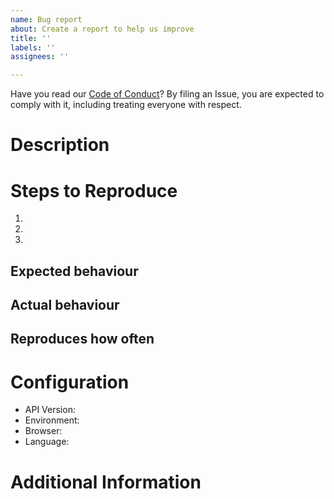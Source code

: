 ```yaml
---
name: Bug report
about: Create a report to help us improve
title: ''
labels: ''
assignees: ''

---
```


Have you read our [Code of Conduct](https://github.com/Flutterwave/Java/blob/master/CONTRIBUTING.md)? By filing an Issue, you are expected to comply with it, including treating everyone with respect.

# Description
<!-- Description of the issue -->

# Steps to Reproduce

1. <!-- First Step -->
2. <!-- Second Step -->
3. <!-- and so on… -->

## Expected behaviour
<!-- What you expect to happen -->

## Actual behaviour
<!-- What actually happens -->

## Reproduces how often
<!-- What percentage of the time does it reproduce? -->

# Configuration
- API Version: <!-- v2 or v3 -->
- Environment: <!-- test mode or live mode  -->
- Browser: <!-- [all | Chrome XX | Firefox XX | IE XX | Safari XX | Mobile Chrome XX | Android X.X Web Browser | iOS XX Safari | iOS XX UIWebView | iOS XX WKWebView ]  -->
- Language: <!-- [all | Node X.X | TypeScript X.X | Python X.X | ES6/7 | ES5 | Dart | Android X.X | PHP X.X | Laravel X.X ]  -->

# Additional Information
<!-- Any additional information, configuration or data that might be necessary to reproduce the issue e.g. detailed explanation, stack traces, related issues, suggestions on how to fix, links for us to have more context like StackOverflow, Gitter, etc. -->
